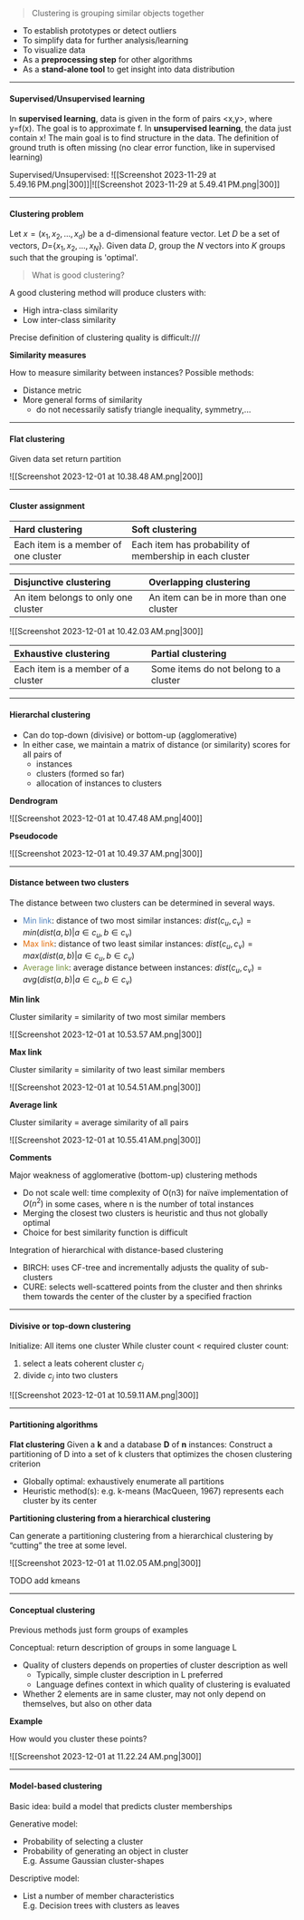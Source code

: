 > Clustering is grouping similar objects together

- To establish prototypes or detect outliers
- To simplify data for further analysis/learning
- To visualize data
- As a **preprocessing step** for other algorithms
- As a **stand-alone tool** to get insight into data distribution

---
#### Supervised/Unsupervised learning

In **supervised learning**, data is given in the form of pairs <x,y>, where y=f(x). The goal is to approximate f.
In **unsupervised learning**, the data just contain x! The main goal is to find structure in the data. The definition of ground truth is often missing (no clear error function, like in supervised learning)

Supervised/Unsupervised:
![[Screenshot 2023-11-29 at 5.49.16 PM.png|300]]|![[Screenshot 2023-11-29 at 5.49.41 PM.png|300]]

---
#### Clustering problem

Let $x = (x_1,x_2,...,x_d)$ be a d-dimensional feature vector.
Let $D$ be a set of vectors, $D =${$x_1,x_2,...,x_N$}.
Given data $D$, group the $N$ vectors into $K$ groups such that the grouping is 'optimal'.

> What is good clustering?

A good clustering method will produce clusters with: 
- High intra-class similarity
- Low inter-class similarity

Precise definition of clustering quality is difficult:///

**Similarity measures**

How to measure similarity between instances?
Possible methods:
- Distance metric
- More general forms of similarity
	- do not necessarily satisfy triangle inequality, symmetry,...

----
#### Flat clustering

Given data set return partition

![[Screenshot 2023-12-01 at 10.38.48 AM.png|200]]

----
#### Cluster assignment

| Hard clustering     |  Soft clustering    |
|:-----|:-----|
|  Each item is a member of one cluster    | Each item has probability of membership in each cluster     |

|Disjunctive clustering      |Overlapping clustering      |
|:-----|:-----|
| An item belongs to only one cluster     | An item can be in more than one cluster     |

![[Screenshot 2023-12-01 at 10.42.03 AM.png|300]]


| Exhaustive clustering     | Partial clustering     |
|:-----|:-----|
| Each item is a member of a cluster     | Some items do not belong to a cluster|

---
#### Hierarchal clustering

- Can do top-down (divisive) or bottom-up (agglomerative)
- In either case, we maintain a matrix of distance (or similarity) scores for all pairs of
	- instances
	- clusters (formed so far)
	- allocation of instances to clusters

**Dendrogram**

![[Screenshot 2023-12-01 at 10.47.48 AM.png|400]]

**Pseudocode**

![[Screenshot 2023-12-01 at 10.49.37 AM.png|300]]

---
#### Distance between two clusters

The distance between two clusters can be determined in several ways.
- <font color="#4f81bd">Min link</font>: distance of two most similar instances: $dist(c_u,c_v)=min(dist(a,b)| a\in c_u, b\in c_v)$
- <font color="#e36c09">Max link</font>: distance of two least similar instances: $dist(c_u,c_v)=max(dist(a,b)| a\in c_u, b\in c_v)$
- <font color="#76923c">Average link</font>: average distance between instances: $dist(c_u,c_v)=avg(dist(a,b)| a\in c_u, b\in c_v)$

**Min link**

Cluster similarity = similarity of two most similar members

![[Screenshot 2023-12-01 at 10.53.57 AM.png|300]]

**Max link**

Cluster similarity = similarity of two least similar members

![[Screenshot 2023-12-01 at 10.54.51 AM.png|300]]

**Average link**

Cluster similarity = average similarity of all pairs

![[Screenshot 2023-12-01 at 10.55.41 AM.png|300]]

**Comments**

Major weakness of agglomerative (bottom-up) clustering methods  
- Do not scale well: time complexity of O(n3) for naïve implementation of $O(n^2)$ in some cases, where n is the number of total instances  
- Merging the closest two clusters is heuristic and thus not globally optimal  
- Choice for best similarity function is difficult 

Integration of hierarchical with distance-based clustering  
- BIRCH: uses CF-tree and incrementally adjusts the quality of sub-clusters  
- CURE: selects well-scattered points from the cluster and then shrinks them towards the center of the cluster by a specified fraction

---
#### Divisive or top-down clustering

Initialize: All items one cluster
While cluster count < required cluster count:
1. select a leats coherent cluster $c_j$
2. divide $c_j$ into two clusters

![[Screenshot 2023-12-01 at 10.59.11 AM.png|300]]

---
#### Partitioning algorithms

**Flat clustering**
Given a **k** and a database **D** of **n** instances:
Construct a partitioning of D into a set of k clusters that optimizes the chosen clustering criterion

- Globally optimal: exhaustively enumerate all partitions  
- Heuristic method(s): e.g. k-means (MacQueen, 1967) represents each cluster by its center

**Partitioning clustering from a hierarchical clustering**

Can generate a partitioning clustering from a hierarchical clustering by “cutting” the tree at some level.

![[Screenshot 2023-12-01 at 11.02.05 AM.png|300]]

TODO add kmeans

---
#### Conceptual clustering

Previous methods just form groups of examples

Conceptual: return description of groups in some language L
- Quality of clusters depends on properties of cluster description as well
	- Typically, simple cluster description in L preferred
	- Language defines context in which quality of clustering is evaluated
- Whether 2 elements are in same cluster, may not only depend on themselves, but also on other data

**Example**

How would you cluster these points?

![[Screenshot 2023-12-01 at 11.22.24 AM.png|300]]

---
#### Model-based clustering

Basic idea: build a model that predicts cluster memberships  

Generative model:  
- Probability of selecting a cluster  
- Probability of generating an object in cluster  
E.g. Assume Gaussian cluster-shapes  

Descriptive model:  
- List a number of member characteristics  
E.g. Decision trees with clusters as leaves